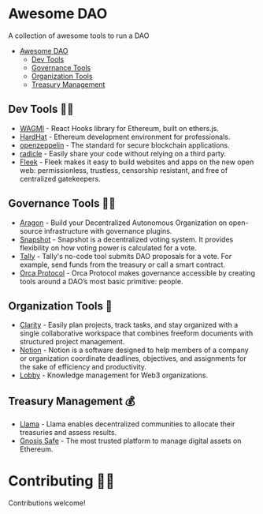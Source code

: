 # Awesome DAO
A collection of awesome tools to run a DAO

* [Awesome DAO](#awesome-dao)
  * [Dev Tools](#dev-tools)
  * [Governance Tools](#governance-tools)
  * [Organization Tools](#organization-tools)
  * [Treasury Management](#treasury-management)

## Dev Tools 🧙‍♀️

* [WAGMI](https://wagmi.sh/) - React Hooks library for Ethereum, built on ethers.js.
* [HardHat](https://github.com/bower/bower) - Ethereum development environment for professionals.
* [openzeppelin](https://openzeppelin.com/) - The standard for secure blockchain applications.
* [radicle](https://radicle.xyz/) - Easily share your code without relying on a third party.
* [Fleek](https://fleek.co/) - Fleek makes it easy to build websites and apps on the new open web: permissionless, trustless, censorship resistant, and free of centralized gatekeepers.

## Governance Tools 🧑‍⚖️

* [Aragon](https://aragon.org/) - Build your Decentralized Autonomous Organization on open-source infrastructure with governance plugins.
* [Snapshot](https://snapshot.org) - Snapshot is a decentralized voting system. It provides flexibility on how voting power is calculated for a vote.
* [Tally](https://www.tally.xyz/) - Tally's no-code tool submits DAO proposals for a vote. For example, send funds from the treasury or call a smart contract.
* [Orca Protocol](https://www.orcaprotocol.org/) - Orca Protocol makes governance accessible by creating tools around a DAO’s most basic primitive: people.

## Organization Tools 🧠

* [Clarity](https://www.clarity.so/) - Easily plan projects, track tasks, and stay organized with a single collaborative workspace that combines freeform documents with structured project management.
* [Notion](https://www.notion.so/) - Notion is a software designed to help members of a company or organization coordinate deadlines, objectives, and assignments for the sake of efficiency and productivity.
* [Lobby](https://www.lobby.so/) - Knowledge management for Web3 organizations.

## Treasury Management 💰

* [Llama](https://llama.xyz/) - Llama enables decentralized communities to allocate their treasuries and assess results.
* [Gnosis Safe](https://gnosis-safe.io/) - The most trusted platform to manage digital assets on Ethereum.




# Contributing 👩‍💻

Contributions welcome!


